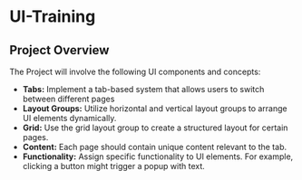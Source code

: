 # UI-Training

## Project Overview
The Project will involve the following UI components and concepts:
* **Tabs:** Implement a tab-based system that allows users to switch between different pages
* **Layout Groups:** Utilize horizontal and vertical layout groups to arrange UI elements dynamically.
* **Grid:** Use the grid layout group to create a structured layout for certain pages.
* **Content:** Each page should contain unique content relevant to the tab.
* **Functionality:** Assign specific functionality to UI elements. For example, clicking a button might trigger a popup with text.
